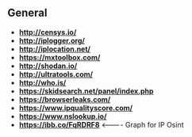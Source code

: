 ## **General**

- **http://censys.io/**
- **http://iplogger.org/**
- **http://iplocation.net/**
- **https://mxtoolbox.com/**
- **http://shodan.io/**
- **http://ultratools.com/**
- **http://who.is/**
- **https://skidsearch.net/panel/index.php**
- **https://browserleaks.com/**
- **https://www.ipqualityscore.com/**
- **https://www.nslookup.io/**
- **https://ibb.co/FqRDRF8** <---- Graph for IP Osint
